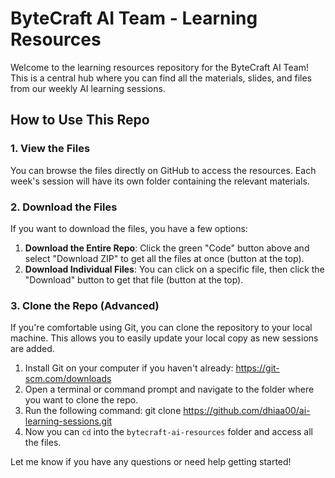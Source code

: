 # ByteCraft AI Team - Learning Resources

Welcome to the learning resources repository for the ByteCraft AI Team! This is a central hub where you can find all the materials, slides, and files from our weekly AI learning sessions.

## How to Use This Repo

### 1. View the Files
You can browse the files directly on GitHub to access the resources. Each week's session will have its own folder containing the relevant materials.

### 2. Download the Files
If you want to download the files, you have a few options:

1. **Download the Entire Repo**: Click the green "Code" button above and select "Download ZIP" to get all the files at once (button at the top).
2. **Download Individual Files**: You can click on a specific file, then click the "Download" button to get that file (button at the top).

### 3. Clone the Repo (Advanced)
If you're comfortable using Git, you can clone the repository to your local machine. This allows you to easily update your local copy as new sessions are added.

1. Install Git on your computer if you haven't already: https://git-scm.com/downloads
2. Open a terminal or command prompt and navigate to the folder where you want to clone the repo.
3. Run the following command: git clone https://github.com/dhiaa00/ai-learning-sessions.git
4. Now you can `cd` into the `bytecraft-ai-resources` folder and access all the files.

Let me know if you have any questions or need help getting started!
